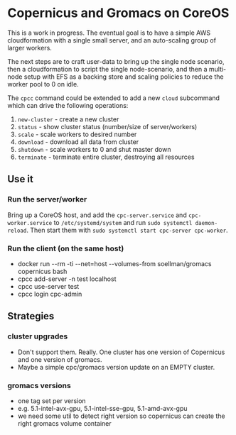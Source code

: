 # Copernicus and Gromacs on CoreOS

This is a work in progress. The eventual goal is to have a simple AWS cloudformation with a single small server, and an auto-scaling group of larger workers.

The next steps are to craft user-data to bring up the single node scenario, then a cloudformation to script the single node-scenario, and then a multi-node setup with EFS as a backing store and scaling policies to reduce the worker pool to 0 on idle.

The `cpcc` command could be extended to add a new `cloud` subcommand which can drive the following operations:

1. `new-cluster` - create a new cluster
1. `status` - show cluster status (number/size of server/workers)
1. `scale` - scale workers to desired number
1. `download` - download all data from cluster
1. `shutdown` - scale workers to 0 and shut master down
1. `terminate` - terminate entire cluster, destroying all resources

## Use it

### Run the server/worker

Bring up a CoreOS host, and add the `cpc-server.service` and `cpc-worker.service` to `/etc/systemd/system` and run `sudo systemctl daemon-reload`. Then start them with `sudo systemctl start cpc-server cpc-worker`.

### Run the client (on the same host)

- docker run --rm -ti --net=host --volumes-from soellman/gromacs copernicus bash
- cpcc add-server -n test localhost
- cpcc use-server test
- cpcc login cpc-admin

## Strategies

### cluster upgrades

- Don't support them. Really. One cluster has one version of Copernicus and one version of gromacs.
- Maybe a simple cpc/gromacs version update on an EMPTY cluster.

### gromacs versions

- one tag set per version
- e.g. 5.1-intel-avx-gpu, 5.1-intel-sse-gpu, 5.1-amd-avx-gpu
- we need some util to detect right version so copernicus can create the right gromacs volume container
